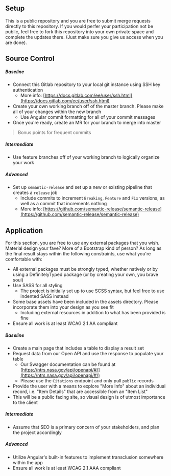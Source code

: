 ## Setup

This is a public repository and you are free to submit merge requests directly to this repository.  If you would perfer your participation not be public, feel free to fork this repository into your own private space and complete the updates there. (Just make sure you give us access when you are done).

## Source Control

##### Baseline
- Connect this Gitlab repository to your local git instance using SSH key authentication
  - More info: [https://docs.gitlab.com/ee/user/ssh.html](https://docs.gitlab.com/ee/user/ssh.html)
- Create your own working branch off of the master branch. Please make all of your changes within the new branch
  - Use Angular commit formatting for all of your commit messages
- Once you're ready, create an MR for your branch to merge into master

> Bonus points for frequent commits

##### Intermediate
- Use feature branches off of your working branch to logically organize your work

##### Advanced
- Set up `semantic-release` and set up a new or existing pipeline that creates a `release` job
   - Include commits to increment `Breaking`, `Feature` and `Fix` versions, as well as a commit that increments nothing
   - More info: [https://github.com/semantic-release/semantic-release](https://github.com/semantic-release/semantic-release)


## Application

For this section, you are free to use any external packages that you wish. Material design your fave? More of a Bootstrap kind of person? As long as the final result stays within the following constraints, use what you're comfortable with:

- All external packages must be strongly typed, whether natively or by using a DefinitelyTyped package (or by creating your own, you brave soul)
- Use SASS for all styling
  - The project is initially set up to use SCSS syntax, but feel free to use indented SASS instead
- Some base assets have been included in the assets directory. Please incorporate them into your design as you see fit
  - Including external resources in addition to what has been provided is fine
- Ensure all work is at least WCAG 2.1 AA compliant

##### Baseline
- Create a main page that includes a table to display a result set
- Request data from our Open API and use the response to populate your table
  - Our Swagger documentation can be found at [https://ntrs.nasa.gov/api/openapi/#/](https://ntrs.nasa.gov/api/openapi/#/)
  - Please use the `Citations` endpoint and only pull `public` records
- Provide the user with a means to explore "More Info" about an individual record, i.e. "Item Details" that are accessible from an "Item List"
- This will be a public facing site, so visual design is of utmost importance to the client 

##### Intermediate
- Assume that SEO is a primary concern of your stakeholders, and plan the project accordingly

##### Advanced
- Utilize Angular's built-in features to implement transclusion somewhere within the app
- Ensure all work is at least WCAG 2.1 AAA compliant
